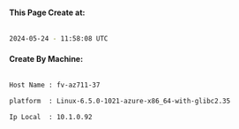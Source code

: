 
   
#### This Page Create at:

```bash

2024-05-24 - 11:58:08 UTC

```

#### Create By Machine:

```bash

Host Name : fv-az711-37

platform  : Linux-6.5.0-1021-azure-x86_64-with-glibc2.35

Ip Local  : 10.1.0.92

```

